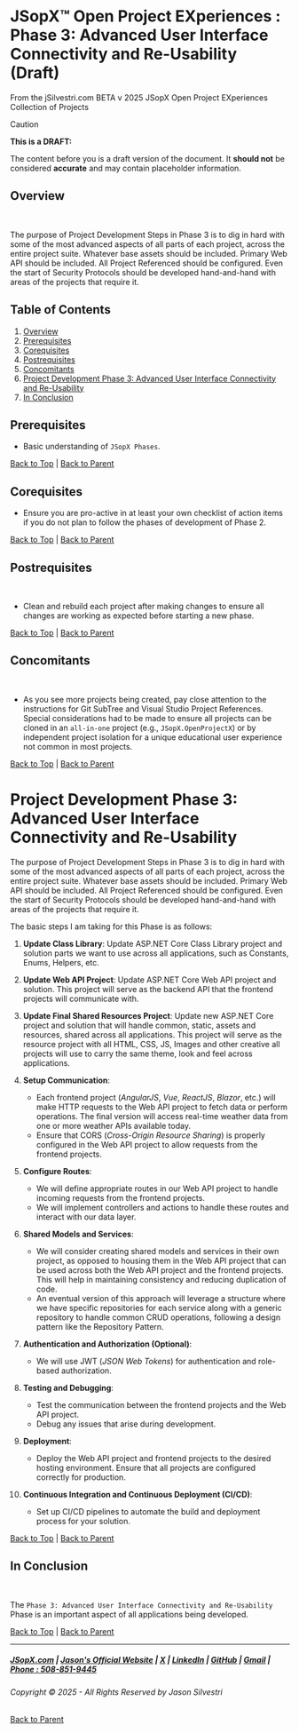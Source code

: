 ﻿


# ﻿JSopX™ Open Project EXperiences : Phase 3: Advanced User Interface Connectivity and Re-Usability (Draft)
From the ﻿jSilvestri.com BETA v 2025 JSopX Open Project EXperiences Collection of Projects







  
> [!CAUTION]
> **This is a DRAFT:**
> 
> The content before you is a draft version of the document. It **should not** be considered **accurate** and may contain placeholder information.


## Overview

﻿

The purpose of Project Development Steps in Phase 3 is to dig in hard with some of the most advanced aspects of all parts of each project, across the entire project suite. Whatever base assets should be included. Primary Web API should be included. All Project Referenced should be configured. Even the start of Security Protocols should be developed hand-and-hand with areas of the projects that require it.



## Table of Contents

1. [Overview](#overview)
2. [Prerequisites](#prerequisites)
3. [Corequisites](#corequisites)
4. [Postrequisites](#postrequisites)
5. [Concomitants](#concomitants)
6. [Project Development Phase 3: Advanced User Interface Connectivity and Re-Usability](#project-development-phase-3-advanced-user-interface-connectivity-and-re-usability)
7. [In Conclusion](#in-conclusion)


## Prerequisites

- Basic understanding of `JSopX Phases`.


[Back to Top](#table-of-contents) | [Back to Parent](https://github.com/JasonSilvestri/JSopX.BridgeTooFar/blob/master/JSopX.BridgeTooFar/Docs/JSopX/Master/Phases.md)


## Corequisites﻿

- Ensure you are pro-active in at least your own checklist of action items if you do not plan to follow the phases of development of Phase 2.


[Back to Top](#table-of-contents) | [Back to Parent](https://github.com/JasonSilvestri/JSopX.BridgeTooFar/blob/master/JSopX.BridgeTooFar/Docs/JSopX/Master/Phases.md)


## Postrequisites
﻿

- Clean and rebuild each project after making changes to ensure all changes are working as expected before starting a new phase.


[Back to Top](#table-of-contents) | [Back to Parent](https://github.com/JasonSilvestri/JSopX.BridgeTooFar/blob/master/JSopX.BridgeTooFar/Docs/JSopX/Master/Phases.md)



## Concomitants
﻿

- As you see more projects being created, pay close attention to the instructions for Git SubTree and Visual Studio Project References. Special considerations had to be made to ensure all projects can be cloned in an `all-in-one` project (e.g., `JSopX.OpenProjectX`) or by independent project isolation for a unique educational user experience not common in most projects.


[Back to Top](#table-of-contents) | [Back to Parent](https://github.com/JasonSilvestri/JSopX.BridgeTooFar/blob/master/JSopX.BridgeTooFar/Docs/JSopX/Master/Phases.md)


# Project Development Phase 3: Advanced User Interface Connectivity and Re-Usability

The purpose of Project Development Steps in Phase 3 is to dig in hard with some of the most advanced aspects of all parts of each project, across the entire project suite. Whatever base assets should be included. Primary Web API should be included. All Project Referenced should be configured. Even the start of Security Protocols should be developed hand-and-hand with areas of the projects that require it.

The basic steps I am taking for this Phase is as follows:

1. **Update Class Library**: Update ASP.NET Core Class Library project and solution parts we want to use across all applications, such as Constants, Enums, Helpers, etc.
   
2. **Update Web API Project**: Update ASP.NET Core Web API project and solution. This project will serve as the backend API that the frontend projects will communicate with.

3. **Update Final Shared Resources Project**: Update new ASP.NET Core project and solution that will handle common, static, assets and resources, shared across all applications. This project will serve as the resource project with all HTML, CSS, JS, Images and other creative all projects will use to carry the same theme, look and feel across applications.

4. **Setup Communication**:
   - Each frontend project (_AngularJS_, _Vue_, _ReactJS_, _Blazor_, etc.) will make HTTP requests to the Web API project to fetch data or perform operations. The final version will access real-time weather data from one or more weather APIs available today.
   - Ensure that CORS (_Cross-Origin Resource Sharing_) is properly configured in the Web API project to allow requests from the frontend projects.

5. **Configure Routes**:
   - We will define appropriate routes in our Web API project to handle incoming requests from the frontend projects.
   - We will implement controllers and actions to handle these routes and interact with our data layer.

6. **Shared Models and Services**:
   - We will consider creating shared models and services in their own project, as opposed to housing them in the Web API project that can be used across both the Web API project and the frontend projects. This will help in maintaining consistency and reducing duplication of code.
   - An eventual version of this approach will leverage a structure where we have specific repositories for each service along with a generic repository to handle common CRUD operations, following a design pattern like the Repository Pattern.

7. **Authentication and Authorization (Optional)**:
   - We will use JWT (_JSON Web Tokens_) for authentication and role-based authorization.

8. **Testing and Debugging**:
   - Test the communication between the frontend projects and the Web API project.
   - Debug any issues that arise during development.

9. **Deployment**:
    - Deploy the Web API project and frontend projects to the desired hosting environment. Ensure that all projects are configured correctly for production.

10. **Continuous Integration and Continuous Deployment (CI/CD)**:
    - Set up CI/CD pipelines to automate the build and deployment process for your solution.



[Back to Top](#table-of-contents) | [Back to Parent](https://github.com/JasonSilvestri/JSopX.BridgeTooFar/blob/master/JSopX.BridgeTooFar/Docs/JSopX/Master/Phases.md)



## In Conclusion

﻿

The `Phase 3: Advanced User Interface Connectivity and Re-Usability` Phase is an important aspect of all applications being developed.


[Back to Top](#table-of-contents) | [Back to Parent](https://github.com/JasonSilvestri/JSopX.BridgeTooFar/blob/master/JSopX.BridgeTooFar/Docs/JSopX/Master/Phases.md)



---

##### [JSopX.com](https://www.jsopx.com/) | [Jason's Official Website](https://www.jsilvestri.com/) | [X](https://www.x.com/JasonSilvestri) | [LinkedIn](http://www.linkedin.com/in/JasonSilvestri) | [GitHub](https://github.com/JasonSilvestri) | [Gmail](mailto:therealjasonsilvestri@gmail.com) | [Phone : 508-851-9445](phoneto:508-851-9445)

###### Copyright © 2025 - All Rights Reserved by Jason Silvestri

[Back to Parent](Docs/JSopX/Master/Phases)